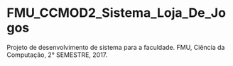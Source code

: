 # FMU_CCMOD2_Sistema_Loja_De_Jogos
Projeto de desenvolvimento de sistema para a faculdade. FMU, Ciência da Computação, 2° SEMESTRE, 2017.
